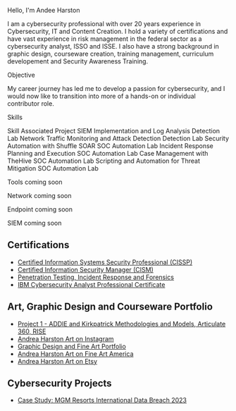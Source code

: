 Hello, I'm Andee Harston

I am a cybersecurity professional with over 20 years experience in Cybersecurity, IT and Content Creation.  I hold a variety of certifications and have vast experience in risk management in the federal sector as a cybersecurity analyst, ISSO and ISSE. I also have a strong background in graphic design, courseware creation, training management, curriculum developement and Security Awareness Training. 

Objective

My career journey has led me to develop a passion for cybersecurity, and I would now like to transition into more of a hands-on or individual contributor role. 

Skills

Skill	Associated Project
SIEM Implementation and Log Analysis	Detection Lab
Network Traffic Monitoring and Attack Detection	Detection Lab
Security Automation with Shuffle SOAR	SOC Automation Lab
Incident Response Planning and Execution	SOC Automation Lab
Case Management with TheHive	SOC Automation Lab
Scripting and Automation for Threat Mitigation	SOC Automation Lab

Tools
coming soon

Network
coming soon
  
Endpoint
coming soon
 
SIEM
coming soon

## Certifications
- [Certified Information Systems Security Professional (CISSP)](https://www.credly.com/earner/earned/badge/2db1fe0c-934a-4d3f-bed9-5200865350d4)
- [Certified Information Security Manager (CISM)](https://www.credly.com/earner/earned/badge/4d90dafb-8c17-4838-a8d6-ad675ddd5a57)
- [Penetration Testing, Incident Response and Forensics](https://www.credly.com/earner/earned/badge/0c90ec7f-b656-46c2-b817-da90131db57f)
- [IBM Cybersecurity Analyst Professional Certificate](https://www.credly.com/org/coursera/badge/ibm-cybersecurity-analyst-professional-certificate)
    
## Art, Graphic Design and Courseware Portfolio 
- [Project 1 - ADDIE and Kirkpatrick Methodologies and Models, Articulate 360, RISE](https://drive.google.com/drive/folders/1WQ_B5Eff0kTvIzIzRKzEQGl6S7CkBCPH?usp=sharing)
- [Andrea Harston Art on Instagram](www.instagram.com/andreaharstonart)
- [Graphic Design and Fine Art Portfolio](www.andreaharstonart.com)
- [Andrea Harston Art on Fine Art America](https://andrea-harston.pixels.com/)
- [Andrea Harston Art on Etsy](https://www.etsy.com/shop/AndreaHarstonArt)

## Cybersecurity Projects
- [Case Study: MGM Resorts International Data Breach 2023](https://coursera-assessments.s3.amazonaws.com/assessments/1728158672868/8430c725-a8c6-496b-bd51-292b4fc51b45/Case%20Study-%20MGM%20Data%20Breach%202023.pdf)
